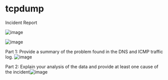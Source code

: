 # tcpdump
Incident Report




 
![image](https://github.com/arleyalex1911/tcpdump/assets/49947158/e73d8920-57bb-4202-aaa1-2af262118f16)


![image](https://github.com/arleyalex1911/tcpdump/assets/49947158/5c5da370-15d1-4365-bee0-45d00e030c91)

Part 1: Provide a summary of the problem found in the DNS and ICMP 
traffic log.
![image](https://github.com/arleyalex1911/tcpdump/assets/49947158/b02eb53d-f561-4298-aced-95b7e72cb108)

Part 2: Explain your analysis of the data and provide at least one cause of the incident![image](https://github.com/arleyalex1911/tcpdump/assets/49947158/062f25e6-dc45-4153-a094-3c80f7194c7e)
